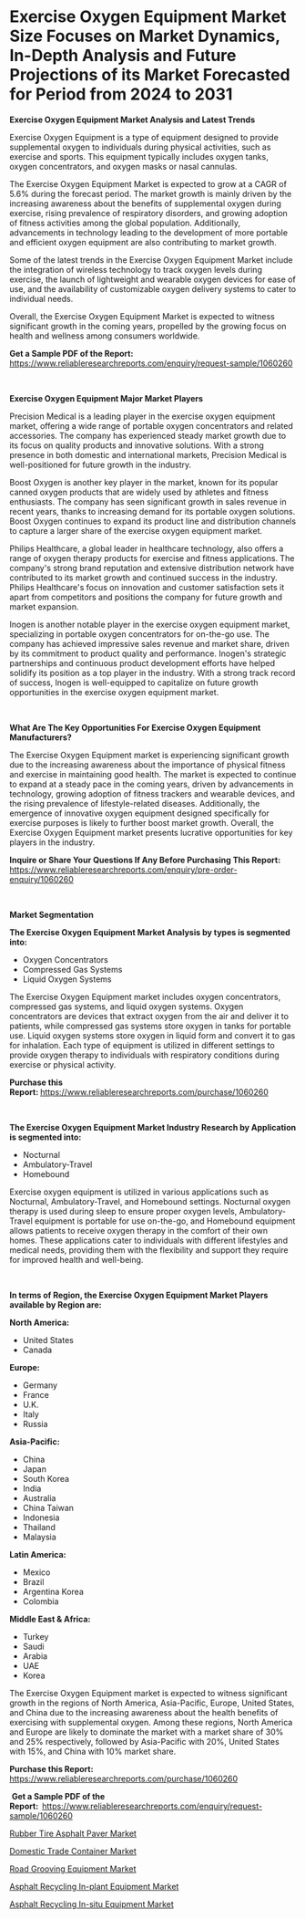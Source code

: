 <p><h1>Exercise Oxygen Equipment Market Size Focuses on Market Dynamics, In-Depth Analysis and Future Projections of its Market Forecasted for Period from 2024 to 2031</h1></p><p><strong>Exercise Oxygen Equipment Market Analysis and Latest Trends</strong></p>
<p><p>Exercise Oxygen Equipment is a type of equipment designed to provide supplemental oxygen to individuals during physical activities, such as exercise and sports. This equipment typically includes oxygen tanks, oxygen concentrators, and oxygen masks or nasal cannulas.</p><p>The Exercise Oxygen Equipment Market is expected to grow at a CAGR of 5.6% during the forecast period. The market growth is mainly driven by the increasing awareness about the benefits of supplemental oxygen during exercise, rising prevalence of respiratory disorders, and growing adoption of fitness activities among the global population. Additionally, advancements in technology leading to the development of more portable and efficient oxygen equipment are also contributing to market growth.</p><p>Some of the latest trends in the Exercise Oxygen Equipment Market include the integration of wireless technology to track oxygen levels during exercise, the launch of lightweight and wearable oxygen devices for ease of use, and the availability of customizable oxygen delivery systems to cater to individual needs.</p><p>Overall, the Exercise Oxygen Equipment Market is expected to witness significant growth in the coming years, propelled by the growing focus on health and wellness among consumers worldwide.</p></p>
<p><strong>Get a Sample PDF of the Report:&nbsp;</strong> <a href="https://www.reliableresearchreports.com/enquiry/request-sample/1060260">https://www.reliableresearchreports.com/enquiry/request-sample/1060260</a></p>
<p>&nbsp;</p>
<p><strong>Exercise Oxygen Equipment Major Market Players</strong></p>
<p><p>Precision Medical is a leading player in the exercise oxygen equipment market, offering a wide range of portable oxygen concentrators and related accessories. The company has experienced steady market growth due to its focus on quality products and innovative solutions. With a strong presence in both domestic and international markets, Precision Medical is well-positioned for future growth in the industry.</p><p>Boost Oxygen is another key player in the market, known for its popular canned oxygen products that are widely used by athletes and fitness enthusiasts. The company has seen significant growth in sales revenue in recent years, thanks to increasing demand for its portable oxygen solutions. Boost Oxygen continues to expand its product line and distribution channels to capture a larger share of the exercise oxygen equipment market.</p><p>Philips Healthcare, a global leader in healthcare technology, also offers a range of oxygen therapy products for exercise and fitness applications. The company's strong brand reputation and extensive distribution network have contributed to its market growth and continued success in the industry. Philips Healthcare's focus on innovation and customer satisfaction sets it apart from competitors and positions the company for future growth and market expansion.</p><p>Inogen is another notable player in the exercise oxygen equipment market, specializing in portable oxygen concentrators for on-the-go use. The company has achieved impressive sales revenue and market share, driven by its commitment to product quality and performance. Inogen's strategic partnerships and continuous product development efforts have helped solidify its position as a top player in the industry. With a strong track record of success, Inogen is well-equipped to capitalize on future growth opportunities in the exercise oxygen equipment market.</p></p>
<p>&nbsp;</p>
<p><strong>What Are The Key Opportunities For Exercise Oxygen Equipment Manufacturers?</strong></p>
<p><p>The Exercise Oxygen Equipment market is experiencing significant growth due to the increasing awareness about the importance of physical fitness and exercise in maintaining good health. The market is expected to continue to expand at a steady pace in the coming years, driven by advancements in technology, growing adoption of fitness trackers and wearable devices, and the rising prevalence of lifestyle-related diseases. Additionally, the emergence of innovative oxygen equipment designed specifically for exercise purposes is likely to further boost market growth. Overall, the Exercise Oxygen Equipment market presents lucrative opportunities for key players in the industry.</p></p>
<p><strong>Inquire or Share Your Questions If Any Before Purchasing This Report:</strong> <a href="https://www.reliableresearchreports.com/enquiry/pre-order-enquiry/1060260">https://www.reliableresearchreports.com/enquiry/pre-order-enquiry/1060260</a></p>
<p>&nbsp;</p>
<p><strong>Market Segmentation</strong></p>
<p><strong>The Exercise Oxygen Equipment Market Analysis by types is segmented into:</strong></p>
<p><ul><li>Oxygen Concentrators</li><li>Compressed Gas Systems</li><li>Liquid Oxygen Systems</li></ul></p>
<p><p>The Exercise Oxygen Equipment market includes oxygen concentrators, compressed gas systems, and liquid oxygen systems. Oxygen concentrators are devices that extract oxygen from the air and deliver it to patients, while compressed gas systems store oxygen in tanks for portable use. Liquid oxygen systems store oxygen in liquid form and convert it to gas for inhalation. Each type of equipment is utilized in different settings to provide oxygen therapy to individuals with respiratory conditions during exercise or physical activity.</p></p>
<p><strong>Purchase this Report:&nbsp;</strong><a href="https://www.reliableresearchreports.com/purchase/1060260">https://www.reliableresearchreports.com/purchase/1060260</a></p>
<p>&nbsp;</p>
<p><strong>The Exercise Oxygen Equipment Market Industry Research by Application is segmented into:</strong></p>
<p><ul><li>Nocturnal</li><li>Ambulatory-Travel</li><li>Homebound</li></ul></p>
<p><p>Exercise oxygen equipment is utilized in various applications such as Nocturnal, Ambulatory-Travel, and Homebound settings. Nocturnal oxygen therapy is used during sleep to ensure proper oxygen levels, Ambulatory-Travel equipment is portable for use on-the-go, and Homebound equipment allows patients to receive oxygen therapy in the comfort of their own homes. These applications cater to individuals with different lifestyles and medical needs, providing them with the flexibility and support they require for improved health and well-being.</p></p>
<p>&nbsp;</p>
<p><strong>In terms of Region, the Exercise Oxygen Equipment Market Players available by Region are:</strong></p>
<p>
    <p> <strong> North America: </strong>
        <ul>
            <li>United States</li>
            <li>Canada</li>
        </ul>
        </p> 
    <p> <strong> Europe: </strong>
        <ul>
            <li>Germany</li>
            <li>France</li>
            <li>U.K.</li>
            <li>Italy</li>
            <li>Russia</li>
        </ul>
        </p> 
    <p> <strong> Asia-Pacific: </strong>
        <ul>
            <li>China</li>
            <li>Japan</li>
            <li>South Korea</li>
            <li>India</li>
            <li>Australia</li>
            <li>China Taiwan</li>
            <li>Indonesia</li>
            <li>Thailand</li>
            <li>Malaysia</li>
        </ul>
        </p> 
    <p> <strong> Latin America: </strong>
        <ul>
            <li>Mexico</li>
            <li>Brazil</li>
            <li>Argentina Korea</li>
            <li>Colombia</li>
        </ul>
        </p> 
    <p> <strong> Middle East & Africa: </strong>
        <ul>
            <li>Turkey</li>
            <li>Saudi</li>
            <li>Arabia</li>
            <li>UAE</li>
            <li>Korea</li>
        </ul>
    </p>
    </p>
<p><p>The Exercise Oxygen Equipment market is expected to witness significant growth in the regions of North America, Asia-Pacific, Europe, United States, and China due to the increasing awareness about the health benefits of exercising with supplemental oxygen. Among these regions, North America and Europe are likely to dominate the market with a market share of 30% and 25% respectively, followed by Asia-Pacific with 20%, United States with 15%, and China with 10% market share.</p></p>
<p><strong>Purchase this Report: </strong><a href="https://www.reliableresearchreports.com/purchase/1060260">https://www.reliableresearchreports.com/purchase/1060260</a></p>
<p>&nbsp;<strong>Get a Sample PDF of the Report:&nbsp;&nbsp;</strong><a href="https://www.reliableresearchreports.com/enquiry/request-sample/1060260">https://www.reliableresearchreports.com/enquiry/request-sample/1060260</a></p>
<p><strong></strong></p>
<p><p><a href="https://medium.com/p/a1ff0f6a17bc/edit">Rubber Tire Asphalt Paver Market</a></p><p><a href="https://medium.com/@adrainbayer7987/domestic-trade-container-market-furnishes-information-on-market-share-market-trends-and-market-42d217e6d241">Domestic Trade Container Market</a></p><p><a href="https://medium.com/@samirmayert64/road-grooving-equipment-market-report-reveals-the-latest-trends-and-growth-opportunities-of-this-16552d771e2d">Road Grooving Equipment Market</a></p><p><a href="https://medium.com/@samirmayert64/asphalt-recycling-in-plant-equipment-market-insights-into-market-cagr-market-trends-and-growth-b61c79105d2b">Asphalt Recycling In-plant Equipment Market</a></p><p><a href="https://medium.com/@samirmayert64/asphalt-recycling-in-situ-equipment-market-research-report-its-history-and-forecast-2024-to-2031-5a0f426215aa">Asphalt Recycling In-situ Equipment Market</a></p></p>